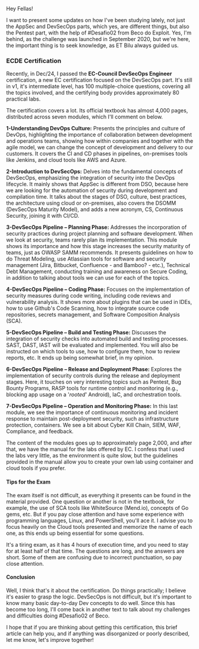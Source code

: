 Hey Fellas!

I want to present some updates on how I've been studying lately, not just the AppSec and DevSecOps parts, which yes, are different things, but also the Pentest part, with the help of #Desafio02 from Beco do Exploit. Yes, I'm behind, as the challenge was launched in September 2020, but we're here, the important thing is to seek knowledge, as ET Bilu always guided us.

### ECDE Certification

Recently, in Dec/24, I passed the **EC-Council DevSecOps Engineer** certification, a new EC certification focused on the DevSecOps part. It's still in v1, it's intermediate level, has 100 multiple-choice questions, covering all the topics involved, and the certifying body provides approximately 80 practical labs.

The certification covers a lot. Its official textbook has almost 4,000 pages, distributed across seven modules, which I'll comment on below.

**1-Understanding DevOps Culture:** Presents the principles and culture of DevOps, highlighting the importance of collaboration between development and operations teams, showing how within companies and together with the agile model, we can change the concept of development and delivery to our customers. It covers the CI and CD phases in pipelines, on-premises tools like Jenkins, and cloud tools like AWS and Azure.

**2-Introduction to DevSecOps:** Delves into the fundamental concepts of DevSecOps, emphasizing the integration of security into the DevOps lifecycle. It mainly shows that AppSec is different from DSO, because here we are looking for the automation of security during development and compilation time. It talks about the stages of DSO, culture, best practices, the architecture using cloud or on-premises, also covers the DSOMM (DevSecOps Maturity Model), and adds a new acronym, CS, Continuous Security, joining it with CI/CD.

**3-DevSecOps Pipeline – Planning Phase:** Addresses the incorporation of security practices during project planning and software development. When we look at security, teams rarely plan its implementation. This module shows its importance and how this stage increases the security maturity of teams, just as OWASP SAMM recommends. It presents guidelines on how to do Threat Modeling, use Atlassian tools for software and security management (Jira, Bitbucket, Confluence - and Bamboo? - etc.), Technical Debt Management, conducting training and awareness on Secure Coding, in addition to talking about tools we can use for each of the topics.

**4-DevSecOps Pipeline – Coding Phase:** Focuses on the implementation of security measures during code writing, including code reviews and vulnerability analysis. It shows more about plugins that can be used in IDEs, how to use Github's Code Scanning, how to integrate source code repositories, secrets management, and Software Composition Analysis (SCA).

**5-DevSecOps Pipeline – Build and Testing Phase:** Discusses the integration of security checks into automated build and testing processes. SAST, DAST, IAST will be evaluated and implemented. You will also be instructed on which tools to use, how to configure them, how to review reports, etc. It ends up being somewhat brief, in my opinion.

**6-DevSecOps Pipeline – Release and Deployment Phase:** Explores the implementation of security controls during the release and deployment stages. Here, it touches on very interesting topics such as Pentest, Bug Bounty Programs, RASP tools for runtime control and monitoring (e.g., blocking app usage on a '*rooted*' Android), IaC, and orchestration tools.

**7-DevSecOps Pipeline – Operation and Monitoring Phase:** In this last module, we see the importance of continuous monitoring and incident response to maintain post-deployment security, such as infrastructure protection, containers. We see a bit about Cyber Kill Chain, SIEM, WAF, Compliance, and feedback.

The content of the modules goes up to approximately page 2,000, and after that, we have the manual for the labs offered by EC. I confess that I used the labs very little, as the environment is quite slow, but the guidelines provided in the manual allow you to create your own lab using container and cloud tools if you prefer.

#### Tips for the Exam

The exam itself is not difficult, as everything it presents can be found in the material provided. One question or another is not in the textbook, for example, the use of SCA tools like WhiteSource (Mend.io), concepts of Go gems, etc. But if you pay close attention and have some experience with programming languages, Linux, and PowerShell, you'll ace it.
I advise you to focus heavily on the Cloud tools presented and memorize the name of each one, as this ends up being essential for some questions.

It's a tiring exam, as it has 4 hours of execution time, and you need to stay for at least half of that time. The questions are long, and the answers are short. Some of them are confusing due to incorrect punctuation, so pay close attention.

#### Conclusion

Well, I think that's it about the certification. Do things practically; I believe it's easier to grasp the logic. DevSecOps is not difficult, but it's important to know many basic day-to-day Dev concepts to do well. Since this has become too long, I'll come back in another text to talk about my challenges and difficulties doing #Desafio02 of Beco.

I hope that if you are thinking about getting this certification, this brief article can help you, and if anything was disorganized or poorly described, let me know, let's improve together!
